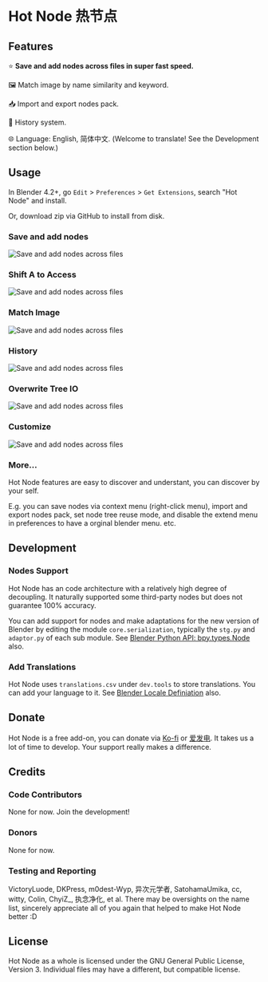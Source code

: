 # Hot Node 热节点

## Features


⭐ **Save and add nodes across files in super fast speed.**

🖼️ Match image by name similarity and keyword.

📥 Import and export nodes pack.

📜 History system.

🌐 Language: English, 简体中文. (Welcome to translate! See the Development section below.)

## Usage
In Blender 4.2+, go `Edit` > `Preferences` > `Get Extensions`, search "Hot Node" and install.

Or, download zip via GitHub to install from disk.
### Save and add nodes
![Save and add nodes across files](https://github.com/Trantor2098/hot_node/main/dev/git_attachments/1_Reuse_Cross_File.gif)

### Shift A to Access
![Save and add nodes across files](https://github.com/Trantor2098/hot_node/main/dev/git_attachments/2_Shift_A_to_Access.gif)

### Match Image
![Save and add nodes across files](https://github.com/Trantor2098/hot_node/main/dev/git_attachments/3_Match_Image.gif)

### History
![Save and add nodes across files](https://github.com/Trantor2098/hot_node/main/dev/git_attachments/4_History.gif)

### Overwrite Tree IO
![Save and add nodes across files](https://github.com/Trantor2098/hot_node/main/dev/git_attachments/5_Overwrite_Tree_IO.gif)

### Customize
![Save and add nodes across files](https://github.com/Trantor2098/hot_node/main/dev/git_attachments/6_Customize.gif)

### More...
Hot Node features are easy to discover and understant, you can discover by your self. 

E.g. you can save nodes via context menu (right-click menu), import and export nodes pack, set node tree reuse mode, and disable the extend menu in preferences to have a orginal blender menu. etc. 

## Development

### Nodes Support
Hot Node has an code architecture with a relatively high degree of decoupling. It naturally supported some third-party nodes but does not guarantee 100% accuracy. 

You can add support for nodes and make adaptations for the new version of Blender by editing the module `core.serialization`, typically the `stg.py` and `adaptor.py` of each sub module. See [Blender Python API: bpy.types.Node](https://docs.blender.org/api/5.0/bpy.types.Node.html#bpy.types.Node) also.

### Add Translations
Hot Node uses `translations.csv` under `dev.tools` to store translations. You can add your language to it. See [Blender Locale Definiation](https://projects.staging.blender.org/blender/blender/src/branch/main/locale/languages) also.

## Donate
Hot Node is a free add-on, you can donate via [Ko-fi](https://ko-fi.com/trantor) or [爱发电](https://afdian.com/a/trantor). It takes us a lot of time to develop. Your support really makes a difference. 

## Credits

### Code Contributors
None for now. Join the development!

### Donors
None for now.

### Testing and Reporting
VictoryLuode, DKPress, m0dest-Wyp, 异次元学者, SatohamaUmika, cc, witty, Colin, ChyiZ_, 执念净化, et al.
There may be oversights on the name list, sincerely appreciate all of you again that helped to make Hot Node better :D


## License

Hot Node as a whole is licensed under the GNU General Public License, Version 3.
Individual files may have a different, but compatible license.